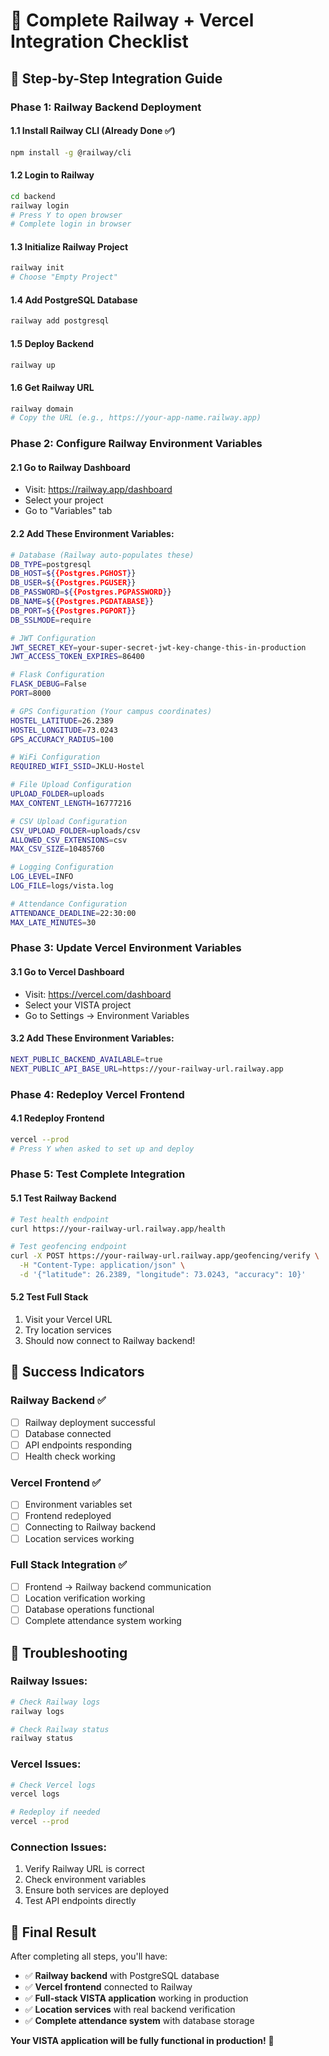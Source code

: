 # 🚀 Complete Railway + Vercel Integration Checklist

## 🎯 **Step-by-Step Integration Guide**

### **Phase 1: Railway Backend Deployment**

#### **1.1 Install Railway CLI (Already Done ✅)**
```bash
npm install -g @railway/cli
```

#### **1.2 Login to Railway**
```bash
cd backend
railway login
# Press Y to open browser
# Complete login in browser
```

#### **1.3 Initialize Railway Project**
```bash
railway init
# Choose "Empty Project"
```

#### **1.4 Add PostgreSQL Database**
```bash
railway add postgresql
```

#### **1.5 Deploy Backend**
```bash
railway up
```

#### **1.6 Get Railway URL**
```bash
railway domain
# Copy the URL (e.g., https://your-app-name.railway.app)
```

### **Phase 2: Configure Railway Environment Variables**

#### **2.1 Go to Railway Dashboard**
- Visit: https://railway.app/dashboard
- Select your project
- Go to "Variables" tab

#### **2.2 Add These Environment Variables:**
```bash
# Database (Railway auto-populates these)
DB_TYPE=postgresql
DB_HOST=${{Postgres.PGHOST}}
DB_USER=${{Postgres.PGUSER}}
DB_PASSWORD=${{Postgres.PGPASSWORD}}
DB_NAME=${{Postgres.PGDATABASE}}
DB_PORT=${{Postgres.PGPORT}}
DB_SSLMODE=require

# JWT Configuration
JWT_SECRET_KEY=your-super-secret-jwt-key-change-this-in-production
JWT_ACCESS_TOKEN_EXPIRES=86400

# Flask Configuration
FLASK_DEBUG=False
PORT=8000

# GPS Configuration (Your campus coordinates)
HOSTEL_LATITUDE=26.2389
HOSTEL_LONGITUDE=73.0243
GPS_ACCURACY_RADIUS=100

# WiFi Configuration
REQUIRED_WIFI_SSID=JKLU-Hostel

# File Upload Configuration
UPLOAD_FOLDER=uploads
MAX_CONTENT_LENGTH=16777216

# CSV Upload Configuration
CSV_UPLOAD_FOLDER=uploads/csv
ALLOWED_CSV_EXTENSIONS=csv
MAX_CSV_SIZE=10485760

# Logging Configuration
LOG_LEVEL=INFO
LOG_FILE=logs/vista.log

# Attendance Configuration
ATTENDANCE_DEADLINE=22:30:00
MAX_LATE_MINUTES=30
```

### **Phase 3: Update Vercel Environment Variables**

#### **3.1 Go to Vercel Dashboard**
- Visit: https://vercel.com/dashboard
- Select your VISTA project
- Go to Settings → Environment Variables

#### **3.2 Add These Environment Variables:**
```bash
NEXT_PUBLIC_BACKEND_AVAILABLE=true
NEXT_PUBLIC_API_BASE_URL=https://your-railway-url.railway.app
```

### **Phase 4: Redeploy Vercel Frontend**

#### **4.1 Redeploy Frontend**
```bash
vercel --prod
# Press Y when asked to set up and deploy
```

### **Phase 5: Test Complete Integration**

#### **5.1 Test Railway Backend**
```bash
# Test health endpoint
curl https://your-railway-url.railway.app/health

# Test geofencing endpoint
curl -X POST https://your-railway-url.railway.app/geofencing/verify \
  -H "Content-Type: application/json" \
  -d '{"latitude": 26.2389, "longitude": 73.0243, "accuracy": 10}'
```

#### **5.2 Test Full Stack**
1. Visit your Vercel URL
2. Try location services
3. Should now connect to Railway backend!

## 🎯 **Success Indicators**

### **Railway Backend ✅**
- [ ] Railway deployment successful
- [ ] Database connected
- [ ] API endpoints responding
- [ ] Health check working

### **Vercel Frontend ✅**
- [ ] Environment variables set
- [ ] Frontend redeployed
- [ ] Connecting to Railway backend
- [ ] Location services working

### **Full Stack Integration ✅**
- [ ] Frontend → Railway backend communication
- [ ] Location verification working
- [ ] Database operations functional
- [ ] Complete attendance system working

## 🎯 **Troubleshooting**

### **Railway Issues:**
```bash
# Check Railway logs
railway logs

# Check Railway status
railway status
```

### **Vercel Issues:**
```bash
# Check Vercel logs
vercel logs

# Redeploy if needed
vercel --prod
```

### **Connection Issues:**
1. Verify Railway URL is correct
2. Check environment variables
3. Ensure both services are deployed
4. Test API endpoints directly

## 🎯 **Final Result**

After completing all steps, you'll have:
- ✅ **Railway backend** with PostgreSQL database
- ✅ **Vercel frontend** connected to Railway
- ✅ **Full-stack VISTA application** working in production
- ✅ **Location services** with real backend verification
- ✅ **Complete attendance system** with database storage

**Your VISTA application will be fully functional in production!** 🚀
